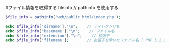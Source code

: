 #ファイル情報を取得する fileinfo
// pathinfo を使用する

```php
$file_info = pathinfo('web/public_html/index.php');
 
echo $file_info['dirname']."\n";    // ディレクトリ名
echo $file_info['basename']."\n";    // ファイル名
echo $file_info['extension']."\n";    // 拡張子
echo $file_info['filename'];        // 拡張子を除いたファイル名 ( PHP 5.2.0 以降 )
```